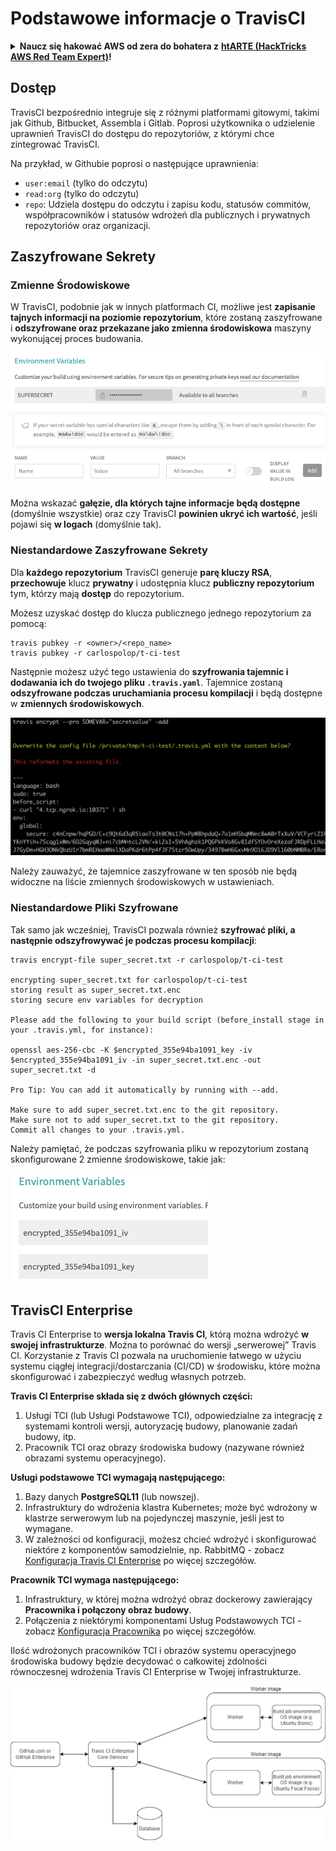 # Podstawowe informacje o TravisCI

<details>

<summary><strong>Naucz się hakować AWS od zera do bohatera z</strong> <a href="https://training.hacktricks.xyz/courses/arte"><strong>htARTE (HackTricks AWS Red Team Expert)</strong></a><strong>!</strong></summary>

Inne sposoby wsparcia HackTricks:

* Jeśli chcesz zobaczyć swoją **firmę reklamowaną w HackTricks** lub **pobrać HackTricks w formacie PDF**, sprawdź [**PLANY SUBSKRYPCYJNE**](https://github.com/sponsors/carlospolop)!
* Kup [**oficjalne gadżety PEASS & HackTricks**](https://peass.creator-spring.com)
* Odkryj [**Rodzinę PEASS**](https://opensea.io/collection/the-peass-family), naszą kolekcję ekskluzywnych [**NFT**](https://opensea.io/collection/the-peass-family)
* **Dołącz do** 💬 [**grupy Discord**](https://discord.gg/hRep4RUj7f) lub [**grupy telegram**](https://t.me/peass) lub **śledź** nas na **Twitterze** 🐦 [**@hacktricks\_live**](https://twitter.com/hacktricks\_live)**.**
* **Podziel się swoimi sztuczkami hakerskimi, przesyłając PR-y do** [**HackTricks**](https://github.com/carlospolop/hacktricks) i [**HackTricks Cloud**](https://github.com/carlospolop/hacktricks-cloud) na GitHubie.

</details>

## Dostęp

TravisCI bezpośrednio integruje się z różnymi platformami gitowymi, takimi jak Github, Bitbucket, Assembla i Gitlab. Poprosi użytkownika o udzielenie uprawnień TravisCI do dostępu do repozytoriów, z którymi chce zintegrować TravisCI.

Na przykład, w Githubie poprosi o następujące uprawnienia:

* `user:email` (tylko do odczytu)
* `read:org` (tylko do odczytu)
* `repo`: Udziela dostępu do odczytu i zapisu kodu, statusów commitów, współpracowników i statusów wdrożeń dla publicznych i prywatnych repozytoriów oraz organizacji.

## Zaszyfrowane Sekrety

### Zmienne Środowiskowe

W TravisCI, podobnie jak w innych platformach CI, możliwe jest **zapisanie tajnych informacji na poziomie repozytorium**, które zostaną zaszyfrowane i **odszyfrowane oraz przekazane jako zmienna środowiskowa** maszyny wykonującej proces budowania.

![](<../../.gitbook/assets/image (203).png>)

Można wskazać **gałęzie, dla których tajne informacje będą dostępne** (domyślnie wszystkie) oraz czy TravisCI **powinien ukryć ich wartość**, jeśli pojawi się **w logach** (domyślnie tak).

### Niestandardowe Zaszyfrowane Sekrety

Dla **każdego repozytorium** TravisCI generuje **parę kluczy RSA**, **przechowuje** klucz **prywatny** i udostępnia klucz **publiczny repozytorium** tym, którzy mają **dostęp** do repozytorium.

Możesz uzyskać dostęp do klucza publicznego jednego repozytorium za pomocą:
```
travis pubkey -r <owner>/<repo_name>
travis pubkey -r carlospolop/t-ci-test
```
Następnie możesz użyć tego ustawienia do **szyfrowania tajemnic i dodawania ich do twojego pliku `.travis.yaml`**. Tajemnice zostaną **odszyfrowane podczas uruchamiania procesu kompilacji** i będą dostępne w **zmiennych środowiskowych**.

![](<../../.gitbook/assets/image (139).png>)

Należy zauważyć, że tajemnice zaszyfrowane w ten sposób nie będą widoczne na liście zmiennych środowiskowych w ustawieniach.

### Niestandardowe Pliki Szyfrowane

Tak samo jak wcześniej, TravisCI pozwala również **szyfrować pliki, a następnie odszyfrowywać je podczas procesu kompilacji**:
```
travis encrypt-file super_secret.txt -r carlospolop/t-ci-test

encrypting super_secret.txt for carlospolop/t-ci-test
storing result as super_secret.txt.enc
storing secure env variables for decryption

Please add the following to your build script (before_install stage in your .travis.yml, for instance):

openssl aes-256-cbc -K $encrypted_355e94ba1091_key -iv $encrypted_355e94ba1091_iv -in super_secret.txt.enc -out super_secret.txt -d

Pro Tip: You can add it automatically by running with --add.

Make sure to add super_secret.txt.enc to the git repository.
Make sure not to add super_secret.txt to the git repository.
Commit all changes to your .travis.yml.
```
Należy pamiętać, że podczas szyfrowania pliku w repozytorium zostaną skonfigurowane 2 zmienne środowiskowe, takie jak:

![](<../../.gitbook/assets/image (170).png>)

## TravisCI Enterprise

Travis CI Enterprise to **wersja lokalna Travis CI**, którą można wdrożyć **w swojej infrastrukturze**. Można to porównać do wersji „serwerowej” Travis CI. Korzystanie z Travis CI pozwala na uruchomienie łatwego w użyciu systemu ciągłej integracji/dostarczania (CI/CD) w środowisku, które można skonfigurować i zabezpieczyć według własnych potrzeb.

**Travis CI Enterprise składa się z dwóch głównych części:**

1. Usługi TCI (lub Usługi Podstawowe TCI), odpowiedzialne za integrację z systemami kontroli wersji, autoryzację budowy, planowanie zadań budowy, itp.
2. Pracownik TCI oraz obrazy środowiska budowy (nazywane również obrazami systemu operacyjnego).

**Usługi podstawowe TCI wymagają następującego:**

1. Bazy danych **PostgreSQL11** (lub nowszej).
2. Infrastruktury do wdrożenia klastra Kubernetes; może być wdrożony w klastrze serwerowym lub na pojedynczej maszynie, jeśli jest to wymagane.
3. W zależności od konfiguracji, możesz chcieć wdrożyć i skonfigurować niektóre z komponentów samodzielnie, np. RabbitMQ - zobacz [Konfiguracja Travis CI Enterprise](https://docs.travis-ci.com/user/enterprise/tcie-3.x-setting-up-travis-ci-enterprise/) po więcej szczegółów.

**Pracownik TCI wymaga następującego:**

1. Infrastruktury, w której można wdrożyć obraz dockerowy zawierający **Pracownika i połączony obraz budowy**.
2. Połączenia z niektórymi komponentami Usług Podstawowych TCI - zobacz [Konfiguracja Pracownika](https://docs.travis-ci.com/user/enterprise/setting-up-worker/) po więcej szczegółów.

Ilość wdrożonych pracowników TCI i obrazów systemu operacyjnego środowiska budowy będzie decydować o całkowitej zdolności równoczesnej wdrożenia Travis CI Enterprise w Twojej infrastrukturze.

![](<../../.gitbook/assets/image (199).png>)
